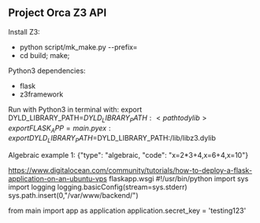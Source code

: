 ## Project Orca Z3 API ##
Install Z3:
- python script/mk_make.py --prefix=<save to location you can access>
- cd build; make;

Python3 dependencies:
- flask
- z3framework

Run with Python3 in terminal with:
export DYLD_LIBRARY_PATH=$DYLD_LIBRARY_PATH:<path to dylib>
export FLASK_APP=main.py
ex: export DYLD_LIBRARY_PATH=$DYLD_LIBRARY_PATH:/lib/libz3.dylib

Algebraic example 1:
{"type": "algebraic, "code": "x=2*3+4,x=6+4,x=10"}

https://www.digitalocean.com/community/tutorials/how-to-deploy-a-flask-application-on-an-ubuntu-vps
flaskapp.wsgi
#!/usr/bin/python
import sys
import logging
logging.basicConfig(stream=sys.stderr)
sys.path.insert(0,"/var/www/backend/")

from main import app as application
application.secret_key = 'testing123'